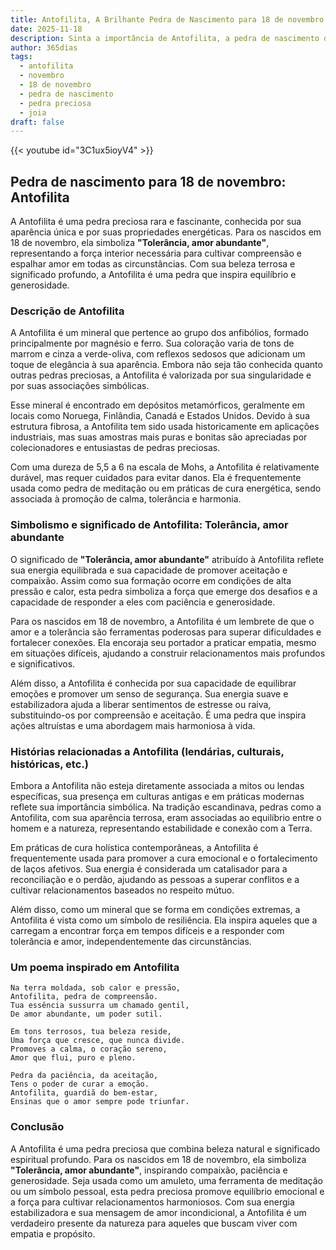 ```yaml
---
title: Antofilita, A Brilhante Pedra de Nascimento para 18 de novembro
date: 2025-11-18
description: Sinta a importância de Antofilita, a pedra de nascimento de 18 de novembro que simboliza Tolerância, amor abundante. Deixe que sua beleza e significado iluminem seu dia.
author: 365dias
tags:
  - antofilita
  - novembro
  - 18 de novembro
  - pedra de nascimento
  - pedra preciosa
  - joia
draft: false
---
```


{{< youtube id="3C1ux5ioyV4" >}}

## Pedra de nascimento para 18 de novembro: Antofilita

A Antofilita é uma pedra preciosa rara e fascinante, conhecida por sua aparência única e por suas propriedades energéticas. Para os nascidos em 18 de novembro, ela simboliza **"Tolerância, amor abundante"**, representando a força interior necessária para cultivar compreensão e espalhar amor em todas as circunstâncias. Com sua beleza terrosa e significado profundo, a Antofilita é uma pedra que inspira equilíbrio e generosidade.

### Descrição de Antofilita

A Antofilita é um mineral que pertence ao grupo dos anfibólios, formado principalmente por magnésio e ferro. Sua coloração varia de tons de marrom e cinza a verde-oliva, com reflexos sedosos que adicionam um toque de elegância à sua aparência. Embora não seja tão conhecida quanto outras pedras preciosas, a Antofilita é valorizada por sua singularidade e por suas associações simbólicas.

Esse mineral é encontrado em depósitos metamórficos, geralmente em locais como Noruega, Finlândia, Canadá e Estados Unidos. Devido à sua estrutura fibrosa, a Antofilita tem sido usada historicamente em aplicações industriais, mas suas amostras mais puras e bonitas são apreciadas por colecionadores e entusiastas de pedras preciosas.

Com uma dureza de 5,5 a 6 na escala de Mohs, a Antofilita é relativamente durável, mas requer cuidados para evitar danos. Ela é frequentemente usada como pedra de meditação ou em práticas de cura energética, sendo associada à promoção de calma, tolerância e harmonia.

### Simbolismo e significado de Antofilita: Tolerância, amor abundante

O significado de **"Tolerância, amor abundante"** atribuído à Antofilita reflete sua energia equilibrada e sua capacidade de promover aceitação e compaixão. Assim como sua formação ocorre em condições de alta pressão e calor, esta pedra simboliza a força que emerge dos desafios e a capacidade de responder a eles com paciência e generosidade.

Para os nascidos em 18 de novembro, a Antofilita é um lembrete de que o amor e a tolerância são ferramentas poderosas para superar dificuldades e fortalecer conexões. Ela encoraja seu portador a praticar empatia, mesmo em situações difíceis, ajudando a construir relacionamentos mais profundos e significativos.

Além disso, a Antofilita é conhecida por sua capacidade de equilibrar emoções e promover um senso de segurança. Sua energia suave e estabilizadora ajuda a liberar sentimentos de estresse ou raiva, substituindo-os por compreensão e aceitação. É uma pedra que inspira ações altruístas e uma abordagem mais harmoniosa à vida.

### Histórias relacionadas a Antofilita (lendárias, culturais, históricas, etc.)

Embora a Antofilita não esteja diretamente associada a mitos ou lendas específicas, sua presença em culturas antigas e em práticas modernas reflete sua importância simbólica. Na tradição escandinava, pedras como a Antofilita, com sua aparência terrosa, eram associadas ao equilíbrio entre o homem e a natureza, representando estabilidade e conexão com a Terra.

Em práticas de cura holística contemporâneas, a Antofilita é frequentemente usada para promover a cura emocional e o fortalecimento de laços afetivos. Sua energia é considerada um catalisador para a reconciliação e o perdão, ajudando as pessoas a superar conflitos e a cultivar relacionamentos baseados no respeito mútuo.

Além disso, como um mineral que se forma em condições extremas, a Antofilita é vista como um símbolo de resiliência. Ela inspira aqueles que a carregam a encontrar força em tempos difíceis e a responder com tolerância e amor, independentemente das circunstâncias.

### Um poema inspirado em Antofilita

```
Na terra moldada, sob calor e pressão,  
Antofilita, pedra de compreensão.  
Tua essência sussurra um chamado gentil,  
De amor abundante, um poder sutil.  

Em tons terrosos, tua beleza reside,  
Uma força que cresce, que nunca divide.  
Promoves a calma, o coração sereno,  
Amor que flui, puro e pleno.  

Pedra da paciência, da aceitação,  
Tens o poder de curar a emoção.  
Antofilita, guardiã do bem-estar,  
Ensinas que o amor sempre pode triunfar.
```

### Conclusão

A Antofilita é uma pedra preciosa que combina beleza natural e significado espiritual profundo. Para os nascidos em 18 de novembro, ela simboliza **"Tolerância, amor abundante"**, inspirando compaixão, paciência e generosidade. Seja usada como um amuleto, uma ferramenta de meditação ou um símbolo pessoal, esta pedra preciosa promove equilíbrio emocional e a força para cultivar relacionamentos harmoniosos. Com sua energia estabilizadora e sua mensagem de amor incondicional, a Antofilita é um verdadeiro presente da natureza para aqueles que buscam viver com empatia e propósito.